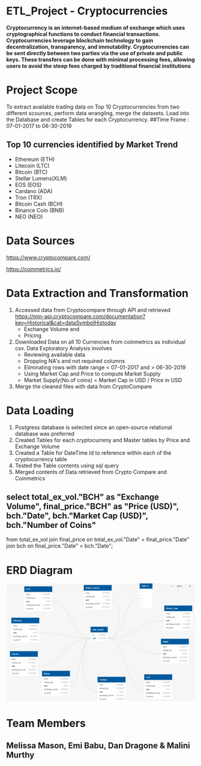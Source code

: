 # ETL_Project - Cryptocurrencies

**Cryptocurrency is an internet-based medium of exchange which uses cryptographical functions to conduct financial transactions. Cryptocurrencies leverage blockchain technology to gain decentralization, transparency, and immutability.
Cryptocurrencies can be sent directly between two parties via the use of private and public keys.  These transfers can be done with minimal processing fees, allowing users to avoid the steep fees charged by traditional financial institutions**


# Project Scope

To extract available trading data on Top 10 Cryptocurrencies from two different scources, perform data wrangling, merge the datasets. Load into the Database and create Tables for each Cryptocurrency. 
##Time Frame : 07-01-2017 to 06-30-2019

## Top 10 currencies identified by Market Trend
- Ethereum (ETH)
- Litecoin (LTC)
- Bitcoin (BTC)
- Stellar Lumens(XLM)
- EOS (EOS)
- Cardano (ADA)
- Tron (TRX)
- Bitcoin Cash (BCH)
- Binance Coin (BNB)
- NEO (NEO)


# Data Sources
https://www.cryptocompare.com/

https://coinmetrics.io/

# Data Extraction and Transformation

1. Accessed data from Cryptocompare through API and retrieved  
   https://min-api.cryptocompare.com/documentation?key=Historical&cat=dataSymbolHistoday
    - Exchange Volume and
    - Pricing
2. Downloaded Data on all 10 Currencies from coinmetrics as individual csv. Data Exploratory Analysis involves 
    - Reviewing available data
    - Dropping NA's and not required columns
    - Eliminating rows with date range < 07-01-2017 and > 06-30-2019
    - Using Market Cap and Price to compute Market Supply 
    - Market Supply(No.of coins) = Market Cap in USD / Price in USD 
3. Merge the cleaned files with data from CryptoCompare

# Data Loading 

1. Postgress database is selected since an open-source relational database was preferred
2. Created Tables for each cryptocurreny and Master tables by Price and Exchange Volume
3. Created a Table for DateTime Id to reference within each of the cryptocurrency table
4. Tested the Table contents using sql query
5. Merged contents of Data retrieved from Crypto Compare and Coinmetrics

## select total_ex_vol."BCH" as "Exchange Volume", final_price."BCH" as "Price (USD)", bch."Date", bch."Market Cap (USD)", bch."Number of Coins"
from total_ex_vol
join final_price on total_ex_vol."Date" = final_price."Date"
join bch on final_price."Date" = bch."Date";

# ERD Diagram
![Capture.PNG](Capture.PNG)


# Team Members 
## Melissa Mason, Emi Babu, Dan Dragone & Malini Murthy

  

